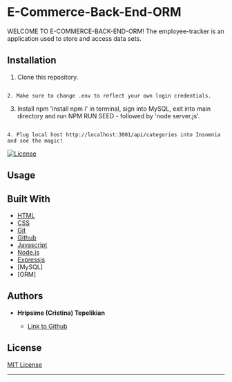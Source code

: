 # E-Commerce-Back-End-ORM

WELCOME TO E-COMMERCE-BACK-END-ORM!
The employee-tracker is an application used to store and access data sets.


## Installation

 1. Clone this repository.

  ```

 2. Make sure to change .env to reflect your own login credentials. 

   ```

 3. Install npm 'install npm i' in terminal, sign into MySQL, exit into main directory and run NPM RUN SEED - followed by 'node server.js'.

  ```

 4. Plug local host http://localhost:3001/api/categories into Insomnia and see the magic!

  ```

 [![License](https://img.shields.io/badge/license-MIT-blue)](https://opensource.org/licenses/MIT)

## Usage




## Built With

* [HTML](https://developer.mozilla.org/en-US/docs/Web/HTML)
* [CSS](https://developer.mozilla.org/en-US/docs/Web/CSS)
* [Git](https://git-scm.com/about)
* [Github](https://github.com/)
* [Javascript](https://developer.mozilla.org/en-US/docs/Web/JavaScript)
* [Node.js](https://nodejs.org/en/docs/)
* [Expressjs](https://www.npmjs.com/package/express)
* [MySQL]
* [ORM]


## Authors

* **Hripsime (Cristina) Tepelikian** 

    - [Link to Github](https://github.com/htepelikian)

## License
  
 [MIT License](https://opensource.org/licenses/MIT)
  
  ---


